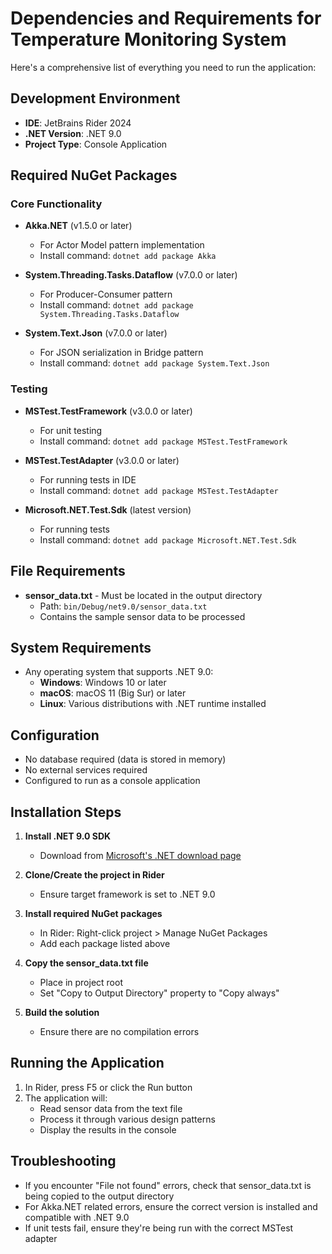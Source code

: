 # Dependencies and Requirements for Temperature Monitoring System

Here's a comprehensive list of everything you need to run the application:

## Development Environment
- **IDE**: JetBrains Rider 2024
- **.NET Version**: .NET 9.0
- **Project Type**: Console Application

## Required NuGet Packages

### Core Functionality
- **Akka.NET** (v1.5.0 or later)
  - For Actor Model pattern implementation
  - Install command: `dotnet add package Akka`

- **System.Threading.Tasks.Dataflow** (v7.0.0 or later)
  - For Producer-Consumer pattern
  - Install command: `dotnet add package System.Threading.Tasks.Dataflow`

- **System.Text.Json** (v7.0.0 or later)
  - For JSON serialization in Bridge pattern
  - Install command: `dotnet add package System.Text.Json`

### Testing
- **MSTest.TestFramework** (v3.0.0 or later)
  - For unit testing
  - Install command: `dotnet add package MSTest.TestFramework`

- **MSTest.TestAdapter** (v3.0.0 or later)
  - For running tests in IDE
  - Install command: `dotnet add package MSTest.TestAdapter`

- **Microsoft.NET.Test.Sdk** (latest version)
  - For running tests
  - Install command: `dotnet add package Microsoft.NET.Test.Sdk`

## File Requirements
- **sensor_data.txt** - Must be located in the output directory
  - Path: `bin/Debug/net9.0/sensor_data.txt`
  - Contains the sample sensor data to be processed

## System Requirements
- Any operating system that supports .NET 9.0:
  - **Windows**: Windows 10 or later
  - **macOS**: macOS 11 (Big Sur) or later
  - **Linux**: Various distributions with .NET runtime installed

## Configuration
- No database required (data is stored in memory)
- No external services required
- Configured to run as a console application

## Installation Steps

1. **Install .NET 9.0 SDK**
   - Download from [Microsoft's .NET download page](https://dotnet.microsoft.com/download)

2. **Clone/Create the project in Rider**
   - Ensure target framework is set to .NET 9.0

3. **Install required NuGet packages**
   - In Rider: Right-click project > Manage NuGet Packages
   - Add each package listed above

4. **Copy the sensor_data.txt file**
   - Place in project root
   - Set "Copy to Output Directory" property to "Copy always"

5. **Build the solution**
   - Ensure there are no compilation errors

## Running the Application

1. In Rider, press F5 or click the Run button
2. The application will:
   - Read sensor data from the text file
   - Process it through various design patterns
   - Display the results in the console

## Troubleshooting

- If you encounter "File not found" errors, check that sensor_data.txt is being copied to the output directory
- For Akka.NET related errors, ensure the correct version is installed and compatible with .NET 9.0
- If unit tests fail, ensure they're being run with the correct MSTest adapter